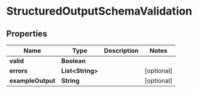 

# StructuredOutputSchemaValidation


## Properties

| Name | Type | Description | Notes |
|------------ | ------------- | ------------- | -------------|
|**valid** | **Boolean** |  |  |
|**errors** | **List&lt;String&gt;** |  |  [optional] |
|**exampleOutput** | **String** |  |  [optional] |



